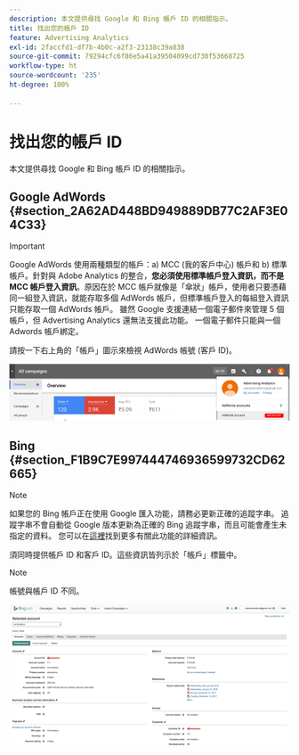 ```yaml
---
description: 本文提供尋找 Google 和 Bing 帳戶 ID 的相關指示。
title: 找出您的帳戶 ID
feature: Advertising Analytics
exl-id: 2faccfd1-df7b-4b0c-a2f3-23138c39a838
source-git-commit: 79294cfc6f86e5a41a39504099cd730f53668725
workflow-type: ht
source-wordcount: '235'
ht-degree: 100%

---
```


# 找出您的帳戶 ID

本文提供尋找 Google 和 Bing 帳戶 ID 的相關指示。

## Google AdWords {#section_2A62AD448BD949889DB77C2AF3E04C33}

>[!IMPORTANT]
>
>Google AdWords 使用兩種類型的帳戶：a) MCC (我的客戶中心) 帳戶和 b) 標準帳戶。針對與 Adobe Analytics 的整合，**您必須使用標準帳戶登入資訊，而不是 MCC 帳戶登入資訊**。原因在於 MCC 帳戶就像是「傘狀」帳戶，使用者只要憑藉同一組登入資訊，就能存取多個 AdWords 帳戶，但標準帳戶登入的每組登入資訊只能存取一個 AdWords 帳戶。 雖然 Google 支援連結一個電子郵件來管理 5 個帳戶，但 Advertising Analytics 還無法支援此功能。 一個電子郵件只能與一個 Adwords 帳戶綁定。

請按一下右上角的「帳戶」圖示來檢視 AdWords 帳號 (客戶 ID)。

![](assets/google_account.png)

## Bing {#section_F1B9C7E997444746936599732CD62665}

>[!NOTE]
>
>如果您的 Bing 帳戶正在使用 Google 匯入功能，請務必更新正確的追蹤字串。 追蹤字串不會自動從 Google 版本更新為正確的 Bing 追蹤字串，而且可能會產生未指定的資料。 您可以在[這裡](https://help.ads.microsoft.com/apex/index/3/en/50851/)找到更多有關此功能的詳細資訊。

須同時提供帳戶 ID 和客戶 ID。這些資訊皆列示於「帳戶」標籤中。

>[!NOTE]
>
>帳號與帳戶 ID 不同。

![](assets/bing_id.png)
